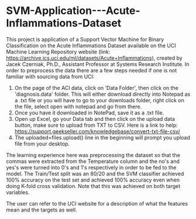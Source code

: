 # SVM-Application---Acute-Inflammations-Dataset

This project is application of a Support Vector Machine for Binary Classification on the Acute Inflammations Dataset available on the UCI Machine Learning Repository website (link: https://archive.ics.uci.edu/ml/datasets/Acute+Inflammations), created by Jacek Czerniak, Ph.D., Assistant Professor at Systems Research Institute. In order to preprocess the data there are a few steps needed if one is not familiar with sourcing data from UCI:

1) On the page of the ACI data, click on 'Data Folder', then click on the 'diagnosis.data' folder. This will either download directly into Notepad as a .txt file or you will have to go to your downloads folder, right click on the file, select open with notepad and go from there. 
2) Once you have it downloaded in NotePad, save it as a .txt file.
3) Open up Excel, go your Data tab and then click on the upload data button, make sure to upload from TXT to CSV. Here is a link to help: https://support.geekseller.com/knowledgebase/convert-txt-file-csv/
4) The uploaded=files.upload() line in the beginning will prompt you upload file from your desktop.

The learning experience here was preprocessing the dataset so that the commas were extracted from the Temperature column and the no's and yes's were turned into 0's and 1's respectively in order to be fed to the model. The Train/Test split was an 80/20 and the SVM classifier achieved 100% accuracy on the test set and achieved 100% accuracy even when doing K-fold cross validation. Note that this was achieved on both target variables.

The user can refer to the UCI website for a description of what the features mean and the targets as well. 
